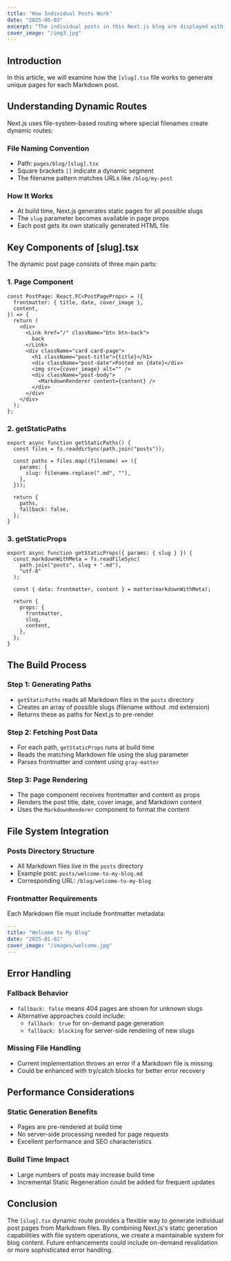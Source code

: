 ```yaml
---
title: "How Individual Posts Work"
date: "2025-06-03"
excerpt: "The individual posts in this Next.js blog are displayed with dynamic routing."
cover_image: "/img3.jpg"
---
```


## Introduction

In this article, we will examine how the `[slug].tsx` file works to generate unique pages for each Markdown post.

## Understanding Dynamic Routes

Next.js uses file-system-based routing where special filenames create dynamic routes:

### File Naming Convention

- Path: `pages/blog/[slug].tsx`
- Square brackets `[]` indicate a dynamic segment
- The filename pattern matches URLs like `/blog/my-post`

### How It Works

- At build time, Next.js generates static pages for all possible slugs
- The `slug` parameter becomes available in page props
- Each post gets its own statically generated HTML file

## Key Components of [slug].tsx

The dynamic post page consists of three main parts:

### 1. Page Component

```tsx
const PostPage: React.FC<PostPageProps> = ({
  frontmatter: { title, date, cover_image },
  content,
}) => {
  return (
    <div>
      <Link href="/" className="btn btn-back">
        back
      </Link>
      <div className="card card-page">
        <h1 className="post-title">{title}</h1>
        <div className="post-date">Posted on {date}</div>
        <img src={cover_image} alt="" />
        <div className="post-body">
          <MarkdownRenderer content={content} />
        </div>
      </div>
    </div>
  );
};
```

### 2. getStaticPaths

```tsx
export async function getStaticPaths() {
  const files = fs.readdirSync(path.join("posts"));

  const paths = files.map((filename) => ({
    params: {
      slug: filename.replace(".md", ""),
    },
  }));

  return {
    paths,
    fallback: false,
  };
}
```

### 3. getStaticProps

```tsx
export async function getStaticProps({ params: { slug } }) {
  const markdownWithMeta = fs.readFileSync(
    path.join("posts", slug + ".md"),
    "utf-8"
  );

  const { data: frontmatter, content } = matter(markdownWithMeta);

  return {
    props: {
      frontmatter,
      slug,
      content,
    },
  };
}
```

## The Build Process

### Step 1: Generating Paths

- `getStaticPaths` reads all Markdown files in the `posts` directory
- Creates an array of possible slugs (filename without .md extension)
- Returns these as paths for Next.js to pre-render

### Step 2: Fetching Post Data

- For each path, `getStaticProps` runs at build time
- Reads the matching Markdown file using the slug parameter
- Parses frontmatter and content using `gray-matter`

### Step 3: Page Rendering

- The page component receives frontmatter and content as props
- Renders the post title, date, cover image, and Markdown content
- Uses the `MarkdownRenderer` component to format the content

## File System Integration

### Posts Directory Structure

- All Markdown files live in the `posts` directory
- Example post: `posts/welcome-to-my-blog.md`
- Corresponding URL: `/blog/welcome-to-my-blog`

### Frontmatter Requirements

Each Markdown file must include frontmatter metadata:

```yaml
---
title: "Welcome to My Blog"
date: "2025-01-01"
cover_image: "/images/welcome.jpg"
---
```

## Error Handling

### Fallback Behavior

- `fallback: false` means 404 pages are shown for unknown slugs
- Alternative approaches could include:
  - `fallback: true` for on-demand page generation
  - `fallback: blocking` for server-side rendering of new slugs

### Missing File Handling

- Current implementation throws an error if a Markdown file is missing
- Could be enhanced with try/catch blocks for better error recovery

## Performance Considerations

### Static Generation Benefits

- Pages are pre-rendered at build time
- No server-side processing needed for page requests
- Excellent performance and SEO characteristics

### Build Time Impact

- Large numbers of posts may increase build time
- Incremental Static Regeneration could be added for frequent updates

## Conclusion

The `[slug].tsx` dynamic route provides a flexible way to generate individual post pages from Markdown files. By combining Next.js's static generation capabilities with file system operations, we create a maintainable system for blog content. Future enhancements could include on-demand revalidation or more sophisticated error handling.
